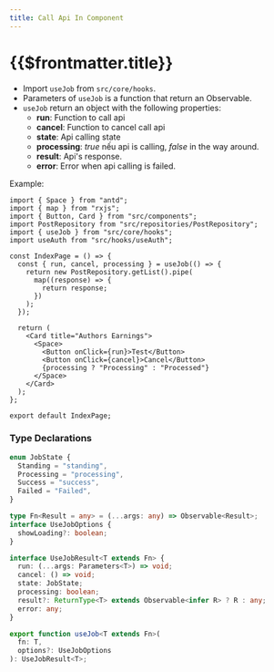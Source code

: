 ```yaml
---
title: Call Api In Component
---
```


# {{$frontmatter.title}}

- Import `useJob` from `src/core/hooks`.
- Parameters of `useJob` is a function that return an Observable.
- `useJob` return an object with the following properties:
  - **run**: Function to call api
  - **cancel**: Function to cancel call api
  - **state**: Api calling state
  - **processing**: _true_ nếu api is calling, _false_ in the way around.
  - **result**: Api's response.
  - **error**: Error when api calling is failed.

Example:

```tsx
import { Space } from "antd";
import { map } from "rxjs";
import { Button, Card } from "src/components";
import PostRepository from "src/repositories/PostRepository";
import { useJob } from "src/core/hooks";
import useAuth from "src/hooks/useAuth";

const IndexPage = () => {
  const { run, cancel, processing } = useJob(() => {
    return new PostRepository.getList().pipe(
      map((response) => {
        return response;
      })
    );
  });

  return (
    <Card title="Authors Earnings">
      <Space>
        <Button onClick={run}>Test</Button>
        <Button onClick={cancel}>Cancel</Button>
        {processing ? "Processing" : "Processed"}
      </Space>
    </Card>
  );
};

export default IndexPage;
```

### Type Declarations

```ts
enum JobState {
  Standing = "standing",
  Processing = "processing",
  Success = "success",
  Failed = "Failed",
}

type Fn<Result = any> = (...args: any) => Observable<Result>;
interface UseJobOptions {
  showLoading?: boolean;
}

interface UseJobResult<T extends Fn> {
  run: (...args: Parameters<T>) => void;
  cancel: () => void;
  state: JobState;
  processing: boolean;
  result?: ReturnType<T> extends Observable<infer R> ? R : any;
  error: any;
}

export function useJob<T extends Fn>(
  fn: T,
  options?: UseJobOptions
): UseJobResult<T>;
```
